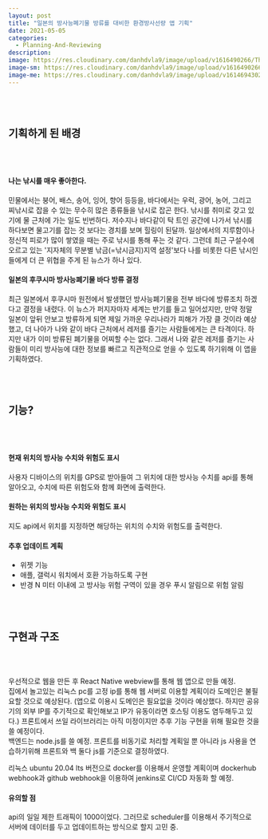 ```yaml
---
layout: post	
title: "일본의 방사능폐기물 방류를 대비한 환경방사선량 앱 기획"
date: 2021-05-05
categories:
  - Planning-And-Reviewing
description:
image: https://res.cloudinary.com/danhdvla9/image/upload/v1616490266/Thumbnails/plan_and_review_knmqv5.jpg
image-sm: https://res.cloudinary.com/danhdvla9/image/upload/v1616490266/Thumbnails/plan_and_review_knmqv5.jpg
image-me: https://res.cloudinary.com/danhdvla9/image/upload/v1614694302/Blacksmith_vqd5bz.png
---
```


<br>
<br>

## 기획하게 된 배경

<br>
<br>

#### 나는 낚시를 매우 좋아한다.  

민물에서는 붕어, 배스, 송어, 잉어, 향어 등등을, 바다에서는 우럭, 광어, 농어, 그리고 찌낚시로 잡을 수 있는 무수히 많은 종류들을 낚시로 잡곤 한다. 낚시를 취미로 갖고 있기에 물 근처에 가는 일도 빈번하다. 저수지나 바다같이 탁 트인 공간에 나가서 낚시를 하다보면 물고기를 잡는 것 보다는 경치를 보며 힐링이 된달까. 일상에서의 지루함이나 정신적 피로가 많이 쌓였을 때는 주로 낚시를 통해 푸는 것 같다. 그런데 최근 구설수에 오르고 있는 '지자체의 무분별 낚금(=낚시금지)지역 설정'보다 나를 비롯한 다른 낚시인들에게 더 큰 위협을 주게 된 뉴스가 하나 있다.

#### 일본의 후쿠시마 방사능폐기물 바다 방류 결정  

최근 일본에서 후쿠시마 원전에서 발생했던 방사능폐기물을 전부 바다에 방류조치 하겠다고 결정을 내렸다. 이 뉴스가 퍼지자마자 세계는 반기를 들고 일어섰지만, 만약 정말 일본이 앞뒤 안보고 방류하게 되면 제일 가까운 우리나라가 피해가 가장 클 것이라 예상했고, 더 나아가 나와 같이 바다 근처에서 레저를 즐기는 사람들에게는 큰 타격이다. 하지만 내가 이미 방류된 폐기물을 어찌할 수는 없다. 그래서 나와 같은 레저를 즐기는 사람들이 미리 방사능에 대한 정보를 빠르고 직관적으로 얻을 수 있도록 하기위해 이 앱을 기획하였다.

<br>
<br>

## 기능? 

<br>
<br> 

#### 현재 위치의 방사능 수치와 위험도 표시

사용자 디바이스의 위치를 GPS로 받아들여 그 위치에 대한 방사능 수치를 api를 통해 알아오고, 수치에 따른 위험도와 함께 화면에 출력한다.

#### 원하는 위치의 방사능 수치와 위험도 표시

지도 api에서 위치를 지정하면 해당하는 위치의 수치와 위험도를 출력한다. 

#### 추후 업데이트 계획

 - 위젯 기능 
 - 애플, 갤럭시 워치에서 호환 가능하도록 구현
 - 반경 N 미터 이내에 고 방사능 위험 구역이 있을 경우 푸시 알림으로 위험 알림

<br>
<br>

## 구현과 구조

<br>
<br>

우선적으로 웹을 만든 후 React Native webview를 통해 웹 앱으로 만들 예정.  
집에서 놀고있는 리눅스 pc를 고정 ip를 통해 웹 서버로 이용할 계획이라 도메인은 불필요할 것으로 예상된다. (앱으로 이용시 도메인은 필요없을 것이라 예상했다. 하지만 공유기의 외부 IP를 주기적으로 확인해보고 IP가 유동이라면 호스팅 이용도 염두해두고 있다.) 
프론트에서 쓰일 라이브러리는 아직 미정이지만 추후 기능 구현을 위해 필요한 것을 쓸 예정이다.  
백엔드는 node.js를 쓸 예정. 프론트를 비동기로 처리할 계획일 뿐 아니라 js 사용을 연습하기위해 프론트와 백 둘다 js를 기준으로 결정하였다.  
  
리눅스 ubuntu 20.04 lts 버전으로 docker를 이용해서 운영할 계획이며 dockerhub webhook과 github webhook을 이용하여 jenkins로 CI/CD 자동화 할 예정.  
  
#### 유의할 점 

api의 일일 제한 트래픽이 1000이었다. 그러므로 scheduler를 이용해서 주기적으로 서버에 데이터를 두고 업데이트하는 방식으로 할지 고민 중. 
